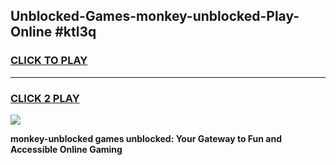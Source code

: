 
## Unblocked-Games-monkey-unblocked-Play-Online #ktl3q
<h3>
<a href="https://news.freeplayer.one?title=monkey-unblocked&ref=3">CLICK TO PLAY</a></h3>
<hr>

<h3>
<a href="https://news.freeplayer.one?title=monkey-unblocked&ref=3">CLICK 2 PLAY</a>
  
</h3>

<a href="https://news.freeplayer.one?title=monkey-unblocked&ref=3"><img src="https://clearcache.store/games.png"></a>


**monkey-unblocked games unblocked: Your Gateway to Fun and Accessible Online Gaming**
